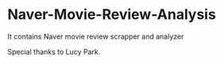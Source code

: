 # Naver-Movie-Review-Analysis
It contains Naver movie review scrapper and analyzer

Special thanks to Lucy Park.
